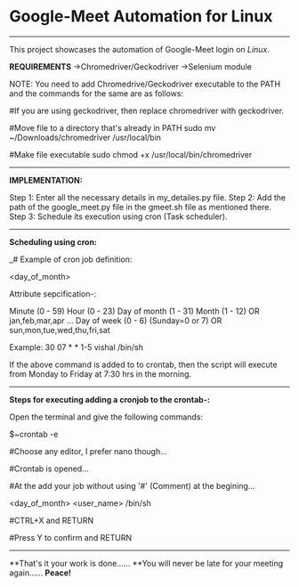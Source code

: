 # Google-Meet Automation for Linux
__________________________________________________________________________________________________________________________________________________________________

This project showcases the automation of Google-Meet login on *Linux*.

**REQUIREMENTS**
->Chromedriver/Geckodriver
->Selenium module

NOTE:
You need to add Chromedrive/Geckodriver executable to the PATH and the commands for the same are as follows:

#If you are using geckodriver, then replace chromedriver with geckodriver.

#Move file to a directory that's already in PATH
sudo mv ~/Downloads/chromedriver /usr/local/bin

#Make file executable
sudo chmod +x /usr/local/bin/chromedriver
__________________________________________________________________________________________________________________________________________________________________


**IMPLEMENTATION:**

Step 1: Enter all the necessary details in my_detailes.py file.
Step 2: Add the path of the google_meet.py file in the gmeet.sh file as mentioned there.
Step 3: Schedule its execution using cron (Task scheduler).

__________________________________________________________________________________________________________________________________________________________________


**Scheduling using cron:**

_# Example of cron job definition:

<min> <hour> <day_of_month> <month> <day> <user-name> <command to be executed>
  
  Attribute sepcification-:
  
  Minute (0 - 59)
  Hour (0 - 23)
  Day of month (1 - 31)
  Month (1 - 12) OR jan,feb,mar,apr ...
  Day of week (0 - 6) (Sunday=0 or 7) OR sun,mon,tue,wed,thu,fri,sat

Example:
30 07 * * 1-5 vishal /bin/sh <PATH to gmeet.sh file>

If the above command is added to to crontab, then the script will execute from Monday to Friday at 7:30 hrs in the morning.
__________________________________________________________________________________________________________________________________________________________________
  

**Steps for executing adding a cronjob to the crontab-:**
  
Open the terminal and give the following commands:
  
  $~crontab -e
  
  #Choose any editor, I prefer nano though...
  
  #Crontab is opened...
  
  #At the add your job without using '#' (Comment) at the begining...
  
  <min> <hour> <day_of_month> <month> <day> <user_name> /bin/sh <PATH to gmeet.sh file>
  
  #CTRL+X and RETURN
  
  #Press Y to confirm and RETURN
    
__________________________________________________________________________________________________________________________________________________________________

    
**That's it your work is done......
**You will never be late for your meeting again......
**Peace!**
